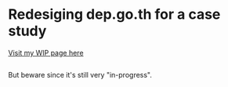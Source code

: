 # Redesiging dep.go.th for a case study
[Visit my WIP page here](dep.go.th/home.html) <p style="display:inline-block;">But beware since it's still very "in-progress".<p>
